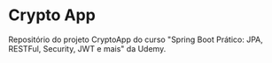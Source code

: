# Crypto App #
Repositório do projeto CryptoApp do curso "Spring Boot Prático: JPA, RESTFul, Security, JWT e mais" da Udemy.
